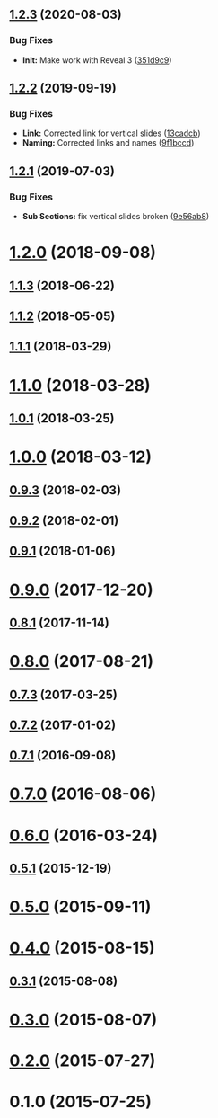## [1.2.3](https://github.com/hypery2k/reveal-menu/compare/v1.2.2...v1.2.3) (2020-08-03)


### Bug Fixes

* **Init:** Make work with Reveal 3 ([351d9c9](https://github.com/hypery2k/reveal-menu/commit/351d9c9))



## [1.2.2](https://github.com/hypery2k/reveal-menu/compare/v1.2.1...v1.2.2) (2019-09-19)


### Bug Fixes

* **Link:** Corrected link for vertical slides ([13cadcb](https://github.com/hypery2k/reveal-menu/commit/13cadcb))
* **Naming:** Corrected links and names ([9f1bccd](https://github.com/hypery2k/reveal-menu/commit/9f1bccd))



## [1.2.1](https://github.com/hypery2k/reveal-menu/compare/1.2.0...v1.2.1) (2019-07-03)


### Bug Fixes

* **Sub Sections:** fix vertical slides broken ([9e56ab8](https://github.com/hypery2k/reveal-menu/commit/9e56ab8))



# [1.2.0](https://github.com/hypery2k/reveal-menu/compare/1.1.3...1.2.0) (2018-09-08)



## [1.1.3](https://github.com/hypery2k/reveal-menu/compare/1.1.2...1.1.3) (2018-06-22)



## [1.1.2](https://github.com/hypery2k/reveal-menu/compare/1.1.1...1.1.2) (2018-05-05)



## [1.1.1](https://github.com/hypery2k/reveal-menu/compare/1.1.0...1.1.1) (2018-03-29)



# [1.1.0](https://github.com/hypery2k/reveal-menu/compare/1.0.1...1.1.0) (2018-03-28)



## [1.0.1](https://github.com/hypery2k/reveal-menu/compare/1.0.0...1.0.1) (2018-03-25)



# [1.0.0](https://github.com/hypery2k/reveal-menu/compare/0.9.3...1.0.0) (2018-03-12)



## [0.9.3](https://github.com/hypery2k/reveal-menu/compare/0.9.2...0.9.3) (2018-02-03)



## [0.9.2](https://github.com/hypery2k/reveal-menu/compare/0.9.1...0.9.2) (2018-02-01)



## [0.9.1](https://github.com/hypery2k/reveal-menu/compare/0.9.0...0.9.1) (2018-01-06)



# [0.9.0](https://github.com/hypery2k/reveal-menu/compare/0.8.1...0.9.0) (2017-12-20)



## [0.8.1](https://github.com/hypery2k/reveal-menu/compare/0.8.0...0.8.1) (2017-11-14)



# [0.8.0](https://github.com/hypery2k/reveal-menu/compare/0.7.3...0.8.0) (2017-08-21)



## [0.7.3](https://github.com/hypery2k/reveal-menu/compare/0.7.2...0.7.3) (2017-03-25)



## [0.7.2](https://github.com/hypery2k/reveal-menu/compare/0.7.1...0.7.2) (2017-01-02)



## [0.7.1](https://github.com/hypery2k/reveal-menu/compare/0.7.0...0.7.1) (2016-09-08)



# [0.7.0](https://github.com/hypery2k/reveal-menu/compare/0.6.0...0.7.0) (2016-08-06)



# [0.6.0](https://github.com/hypery2k/reveal-menu/compare/0.5.1...0.6.0) (2016-03-24)



## [0.5.1](https://github.com/hypery2k/reveal-menu/compare/0.5.0...0.5.1) (2015-12-19)



# [0.5.0](https://github.com/hypery2k/reveal-menu/compare/0.4.0...0.5.0) (2015-09-11)



# [0.4.0](https://github.com/hypery2k/reveal-menu/compare/0.3.1...0.4.0) (2015-08-15)



## [0.3.1](https://github.com/hypery2k/reveal-menu/compare/0.3.0...0.3.1) (2015-08-08)



# [0.3.0](https://github.com/hypery2k/reveal-menu/compare/0.2.0...0.3.0) (2015-08-07)



# [0.2.0](https://github.com/hypery2k/reveal-menu/compare/0.1.0...0.2.0) (2015-07-27)



# 0.1.0 (2015-07-25)



